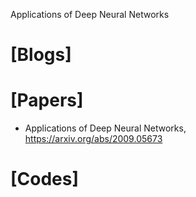 Applications of Deep Neural Networks


# [Blogs]

# [Papers]
+ Applications of Deep Neural Networks, https://arxiv.org/abs/2009.05673

# [Codes]
